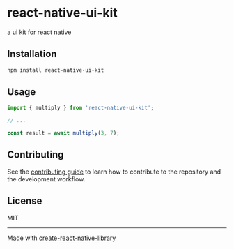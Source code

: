 # react-native-ui-kit

a ui kit for react native

## Installation

```sh
npm install react-native-ui-kit
```

## Usage


```js
import { multiply } from 'react-native-ui-kit';

// ...

const result = await multiply(3, 7);
```


## Contributing

See the [contributing guide](CONTRIBUTING.md) to learn how to contribute to the repository and the development workflow.

## License

MIT

---

Made with [create-react-native-library](https://github.com/callstack/react-native-builder-bob)

